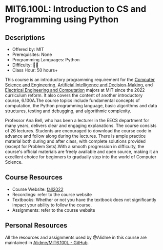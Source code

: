 # MIT6.100L: Introduction to CS and Programming using Python

## Descriptions

- Offered by: MIT
- Prerequisites: None
- Programming Languages: Python
- Difficulty: 🌟🌟
- Class Hour: 50 hours+

This course is an introductory programming requirement for the [Computer Science and Engineering](https://www.eecs.mit.edu/academics/undergraduate-programs/curriculum/6-3-computer-science-and-engineering/), [Artificial Intelligence and Decision-Making](https://www.eecs.mit.edu/academics/undergraduate-programs/curriculum/6-4-artificial-intelligence-and-decision-making/), and [Electrical Engineering and Computation](https://www.eecs.mit.edu/academics/undergraduate-programs/curriculum/6-5-electrical-engineering-with-computing/) majors at MIT since the 2022 curriculum reform. It also covers the content of another introductory course, 6.100A.The course topics include fundamental concepts of computation, the Python programming language, basic algorithms and data structures, testing and debugging, and algorithmic complexity.

Professor Ana Bell, who has been a lecturer in the EECS department for many years, delivers clear and engaging explanations. The course consists of 26 lectures. Students are encouraged to download the course code in advance and follow along during the lectures. There is ample practice material both during and after class, with complete solutions provided (except for Problem Sets).With a smooth progression in difficulty, the course's official materials are freely available and open source, making it an excellent choice for beginners to gradually step into the world of Computer Science.

## Course Resources

- Course Website: [fall2022](https://ocw.mit.edu/courses/6-100l-introduction-to-cs-and-programming-using-python-fall-2022/pages/material-by-lecture/)
- Recordings: refer to the course website
- Textbooks: Whether or not you have the textbook does not significantly impact your ability to follow the course.
- Assignments: refer to the course website

## Personal Resources

All the resources and assignments used by @Alidme in this course are maintained in [Alidme/MIT6.100L - GitHub](https://github.com/Alidme/MIT6.100L).
